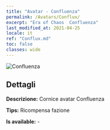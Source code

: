 ```yaml
---
title: "Avatar - Confluenza"
permalink: /Avatars/Conflux/
excerpt: "Era of Chaos  Confluenza"
last_modified_at: 2021-04-25
locale: it
ref: "Conflux.md"
toc: false
classes: wide
---
```

 ![Confluenza](/images/a/avatarFrame_44.png)

## Dettagli

 **Descrizione:** Cornice avatar Confluenza 

 **Tips:** Ricompensa fazione 

 **Is available:**  - 

